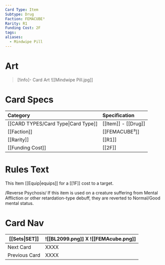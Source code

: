 ```yaml
---
Card Type: Item
Subtype: Drug
Faction: FEMACUBE³
Rarity: R1
Funding Cost: 2F
tags: 
aliases:
  - Mindwipe Pill
---
```

# Art

> [!info]- Card Art
> ![[Mindwipe Pill.jpg]]

# Card Specs

| Category | Specification| 
| :--- | :--- |
| [[CARD TYPES/Card Type\|Card Type]] | [[Item]] - [[Drug]] |  
| [[Faction]] | [[FEMACUBE³]] | 
| [[Rarity]] | [[R1]] |  
| [[Funding Cost]] | [[2F]] |  

# Rules Text

This Item [[Equip|equips]] for a [[1F]] cost to a target.  

/Reverse Psychosis/ 
If this item is used on a creature suffering from Mental Affliction or other retardation-type debuff, 
they are reverted to Normal/Good mental status.

# Card Nav

| [[Sets\|SET]] |  ![[BL2099.png]] 𐌢 ![[FEMAcube.png]] |
| --- | --- |  
| Next Card | XXXX |  
| Previous Card | XXXX |  

